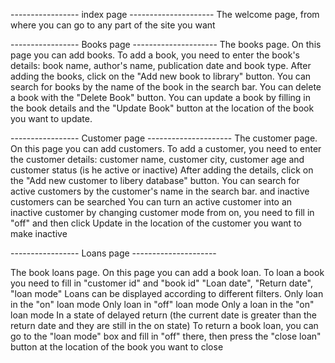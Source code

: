 ----------------- index page ---------------------
The welcome page, from where you can go to any part of the site you want

----------------- Books page ---------------------
The books page.
On this page you can add books. To add a book, you need to enter the book's details: book name, author's name, publication date and book type.
After adding the books, click on the "Add new book to library" button.
You can search for books by the name of the book in the search bar.
You can delete a book with the "Delete Book" button.
You can update a book by filling in the book details and the "Update Book" button at the location of the book you want to update.

----------------- Customer page ---------------------
The customer page.
On this page you can add customers. To add a customer, you need to enter the customer details: customer name, customer city, customer age and customer status (is he active or inactive)
After adding the details, click on the "Add new customer to libery database" button.
You can search for active customers by the customer's name in the search bar. and inactive customers can be searched
You can turn an active customer into an inactive customer by changing customer mode from on, you need to fill in "off" and then click Update in the location of the customer you want to make inactive

----------------- Loans page ---------------------

The book loans page.
On this page you can add a book loan.
To loan a book you need to fill in "customer id" and "book id"
"Loan date", "Return date", "loan mode"
Loans can be displayed according to different filters.
Only loan in the "on" loan mode
Only loan in "off" loan mode
Only a loan in the "on" loan mode In a state of delayed return (the current date is greater than the return date and they are still in the on state)
To return a book loan, you can go to the "loan mode" box and fill in "off" there, then press the "close loan" button at the location of the book you want to close
